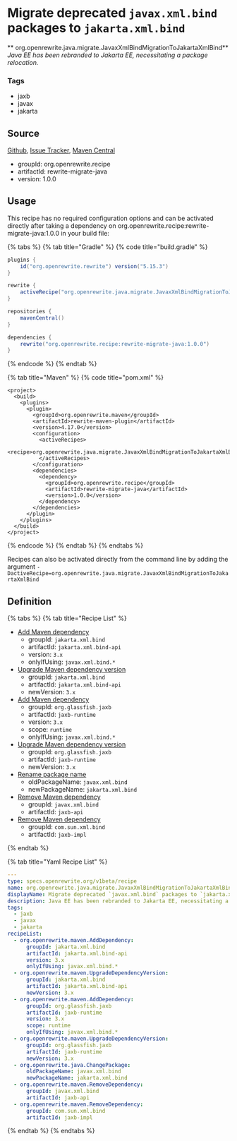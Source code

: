 # Migrate deprecated `javax.xml.bind` packages to `jakarta.xml.bind`

** org.openrewrite.java.migrate.JavaxXmlBindMigrationToJakartaXmlBind**
_Java EE has been rebranded to Jakarta EE, necessitating a package relocation._

### Tags

* jaxb
* javax
* jakarta

## Source

[Github](https://github.com/openrewrite/rewrite-migrate-java), [Issue Tracker](https://github.com/openrewrite/rewrite-migrate-java/issues), [Maven Central](https://search.maven.org/artifact/org.openrewrite.recipe/rewrite-migrate-java/1.0.0/jar)

* groupId: org.openrewrite.recipe
* artifactId: rewrite-migrate-java
* version: 1.0.0


## Usage

This recipe has no required configuration options and can be activated directly after taking a dependency on org.openrewrite.recipe:rewrite-migrate-java:1.0.0 in your build file:

{% tabs %}
{% tab title="Gradle" %}
{% code title="build.gradle" %}
```groovy
plugins {
    id("org.openrewrite.rewrite") version("5.15.3")
}

rewrite {
    activeRecipe("org.openrewrite.java.migrate.JavaxXmlBindMigrationToJakartaXmlBind")
}

repositories {
    mavenCentral()
}

dependencies {
    rewrite("org.openrewrite.recipe:rewrite-migrate-java:1.0.0")
}
```
{% endcode %}
{% endtab %}

{% tab title="Maven" %}
{% code title="pom.xml" %}
```markup
<project>
  <build>
    <plugins>
      <plugin>
        <groupId>org.openrewrite.maven</groupId>
        <artifactId>rewrite-maven-plugin</artifactId>
        <version>4.17.0</version>
        <configuration>
          <activeRecipes>
            <recipe>org.openrewrite.java.migrate.JavaxXmlBindMigrationToJakartaXmlBind</recipe>
          </activeRecipes>
        </configuration>
        <dependencies>
          <dependency>
            <groupId>org.openrewrite.recipe</groupId>
            <artifactId>rewrite-migrate-java</artifactId>
            <version>1.0.0</version>
          </dependency>
        </dependencies>
      </plugin>
    </plugins>
  </build>
</project>
```
{% endcode %}
{% endtab %}
{% endtabs %}

Recipes can also be activated directly from the command line by adding the argument `-DactiveRecipe=org.openrewrite.java.migrate.JavaxXmlBindMigrationToJakartaXmlBind`

## Definition

{% tabs %}
{% tab title="Recipe List" %}
* [Add Maven dependency](../../maven/adddependency.md)
  * groupId: `jakarta.xml.bind`
  * artifactId: `jakarta.xml.bind-api`
  * version: `3.x`
  * onlyIfUsing: `javax.xml.bind.*`
* [Upgrade Maven dependency version](../../maven/upgradedependencyversion.md)
  * groupId: `jakarta.xml.bind`
  * artifactId: `jakarta.xml.bind-api`
  * newVersion: `3.x`
* [Add Maven dependency](../../maven/adddependency.md)
  * groupId: `org.glassfish.jaxb`
  * artifactId: `jaxb-runtime`
  * version: `3.x`
  * scope: `runtime`
  * onlyIfUsing: `javax.xml.bind.*`
* [Upgrade Maven dependency version](../../maven/upgradedependencyversion.md)
  * groupId: `org.glassfish.jaxb`
  * artifactId: `jaxb-runtime`
  * newVersion: `3.x`
* [Rename package name](../../java/changepackage.md)
  * oldPackageName: `javax.xml.bind`
  * newPackageName: `jakarta.xml.bind`
* [Remove Maven dependency](../../maven/removedependency.md)
  * groupId: `javax.xml.bind`
  * artifactId: `jaxb-api`
* [Remove Maven dependency](../../maven/removedependency.md)
  * groupId: `com.sun.xml.bind`
  * artifactId: `jaxb-impl`

{% endtab %}

{% tab title="Yaml Recipe List" %}
```yaml
---
type: specs.openrewrite.org/v1beta/recipe
name: org.openrewrite.java.migrate.JavaxXmlBindMigrationToJakartaXmlBind
displayName: Migrate deprecated `javax.xml.bind` packages to `jakarta.xml.bind`
description: Java EE has been rebranded to Jakarta EE, necessitating a package relocation.
tags:
  - jaxb
  - javax
  - jakarta
recipeList:
  - org.openrewrite.maven.AddDependency:
      groupId: jakarta.xml.bind
      artifactId: jakarta.xml.bind-api
      version: 3.x
      onlyIfUsing: javax.xml.bind.*
  - org.openrewrite.maven.UpgradeDependencyVersion:
      groupId: jakarta.xml.bind
      artifactId: jakarta.xml.bind-api
      newVersion: 3.x
  - org.openrewrite.maven.AddDependency:
      groupId: org.glassfish.jaxb
      artifactId: jaxb-runtime
      version: 3.x
      scope: runtime
      onlyIfUsing: javax.xml.bind.*
  - org.openrewrite.maven.UpgradeDependencyVersion:
      groupId: org.glassfish.jaxb
      artifactId: jaxb-runtime
      newVersion: 3.x
  - org.openrewrite.java.ChangePackage:
      oldPackageName: javax.xml.bind
      newPackageName: jakarta.xml.bind
  - org.openrewrite.maven.RemoveDependency:
      groupId: javax.xml.bind
      artifactId: jaxb-api
  - org.openrewrite.maven.RemoveDependency:
      groupId: com.sun.xml.bind
      artifactId: jaxb-impl

```
{% endtab %}
{% endtabs %}

